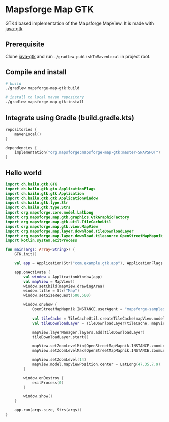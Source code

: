 # Mapsforge Map GTK
GTK4 based implementation of the Mapsforge MapView. It is made with [java-gtk](https://github.com/bailuk/java-gtk)

## Prerequisite
Clone [java-gtk](https://github.com/bailuk/java-gtk) and run `./gradlew publishToMavenLocal` in project root.

## Compile and install
```bash
# build
./gradlew mapsforge-map-gtk:build

# install to local maven repository 
./gradlew mapsforge-map-gtk:install
```

## Integrate using Gradle (build.gradle.kts)
```kotlin
repositories {
    mavenLocal()
}

dependencies {
    implementation("org.mapsforge:mapsforge-map-gtk:master-SNAPSHOT")
}
```

## Hello world
```kotlin
import ch.bailu.gtk.GTK
import ch.bailu.gtk.gio.ApplicationFlags
import ch.bailu.gtk.gtk.Application
import ch.bailu.gtk.gtk.ApplicationWindow
import ch.bailu.gtk.type.Str
import ch.bailu.gtk.type.Strs
import org.mapsforge.core.model.LatLong
import org.mapsforge.map.gtk.graphics.GtkGraphicFactory
import org.mapsforge.map.gtk.util.TileCacheUtil
import org.mapsforge.map.gtk.view.MapView
import org.mapsforge.map.layer.download.TileDownloadLayer
import org.mapsforge.map.layer.download.tilesource.OpenStreetMapMapnik
import kotlin.system.exitProcess

fun main(args: Array<String>) {
    GTK.init()

    val app = Application(Str("com.example.gtk.app"), ApplicationFlags.FLAGS_NONE)

    app.onActivate {
        val window = ApplicationWindow(app)
        val mapView = MapView()
        window.setChild(mapView.drawingArea)
        window.title = Str("Map")
        window.setSizeRequest(500,500)

        window.onShow {
            OpenStreetMapMapnik.INSTANCE.userAgent = "mapsforge-samples-gtk"

            val tileCache = TileCacheUtil.createTileCache(mapView.model)
            val tileDownloadLayer = TileDownloadLayer(tileCache, mapView.model.mapViewPosition, OpenStreetMapMapnik.INSTANCE, GtkGraphicFactory.INSTANCE)

            mapView.layerManager.layers.add(tileDownloadLayer)
            tileDownloadLayer.start()

            mapView.setZoomLevelMin(OpenStreetMapMapnik.INSTANCE.zoomLevelMin)
            mapView.setZoomLevelMax(OpenStreetMapMapnik.INSTANCE.zoomLevelMax)

            mapView.setZoomLevel(14)
            mapView.model.mapViewPosition.center = LatLong(47.35,7.9)
        }

        window.onDestroy {
            exitProcess(0)
        }

        window.show()
    }

    app.run(args.size, Strs(args))
}
```
